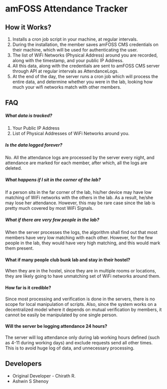 # amFOSS Attendance Tracker


## How it Works?
1. Installs a cron job script in your machine, at regular intervals.
2. During the installation, the member saves amFOSS CMS credentials on their machine, 
   which will be used for authenticating the user.
3. The list of WiFi Networks (Physical Address) around you are recorded, along with the timestamp, 
   and your public IP Address.
4. All this data, along with the credentials are sent to amFOSS CMS server through API
   at regular intervals as AttendanceLogs.
5. At the end of the day, the server runs a cron job which will process the entire data,
   and determine whether you were in the lab, looking how much your wifi networks match
   with other members.

## FAQ

##### What data is tracked?
1. Your Public IP Address
2. List of Physical Addresses of WiFi Networks around you.

##### Is the data logged forever?
No. All the attendance logs are processed by the server every night, and attendance
are marked for each member, after which, all the logs are deleted.

##### What happens if I sit in the corner of the lab?
If a person sits in the far corner of the lab, his/her device may have low matching 
of WiFi networks with the others in the lab. As a result, he/she may lose her attendance.
However, this may be rare case since the lab is pretty much covered by most WiFi Signals.

##### What if there are very few people in the lab?
When the server processes the logs, the algorithm shall find out that most members 
have very low matching with each other. However, for the few people in the lab, 
they would have very high matching, and this would mark them present.

#### What if many people club bunk lab and stay in their hostel?
When they are in the hostel, since they are in multiple rooms or locations,
they are likely going to have unmatching set of WiFi networks around them.

#### How far is it credible?
Since most processing and verification is done in the servers, there is no scope
for local manipulation of scripts. Also, since the system works on a decentralized
model where it depends on mutual verification by members, it cannot be easily be 
manipulated by one single person.

#### Will the server be logging attendance 24 hours?
The server will log attendance only during lab working hours defined 
(such as 4-11 during working days) and exclude requests send all other times.
This is to avoid huge log of data, and unnecessary processing. 


## Developers
* Original Developer - Chirath R.
* Ashwin S Shenoy 